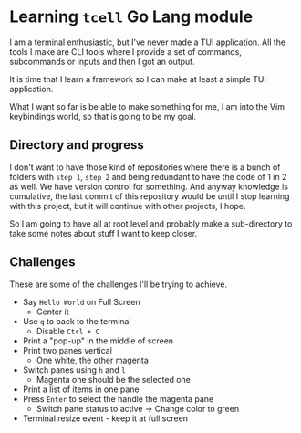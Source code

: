 # Learning `tcell` Go Lang module

I am a terminal enthusiastic, but I've never made a TUI application. All the tools I make are CLI tools where I provide a set of commands, subcommands or inputs and then I got an output.

It is time that I learn a framework so I can make at least a simple TUI application.

What I want so far is be able to make something for me, I am into the Vim keybindings world, so that is going to be my goal.

## Directory and progress

I don't want to have those kind of repositories where there is a bunch of folders with `step 1`, `step 2` and being redundant to have the code of 1 in 2 as well. We have version control for something. And anyway knowledge is cumulative, the last commit of this repository would be until I stop learning with this project, but it will continue with other projects, I hope.

So I am going to have all at root level and probably make a sub-directory to take some notes about stuff I want to keep closer.

## Challenges

These are some of the challenges I'll be trying to achieve.

- Say `Hello World` on Full Screen
  - Center it
- Use `q` to back to the terminal
  - Disable `Ctrl + C`
- Print a "pop-up" in the middle of screen
- Print two panes vertical
  - One white, the other magenta
- Switch panes using `h` and `l`
  - Magenta one should be the selected one
- Print a list of items in one pane
- Press `Enter` to select the handle the magenta pane
  - Switch pane status to active -> Change color to green
- Terminal resize event - keep it at full screen
